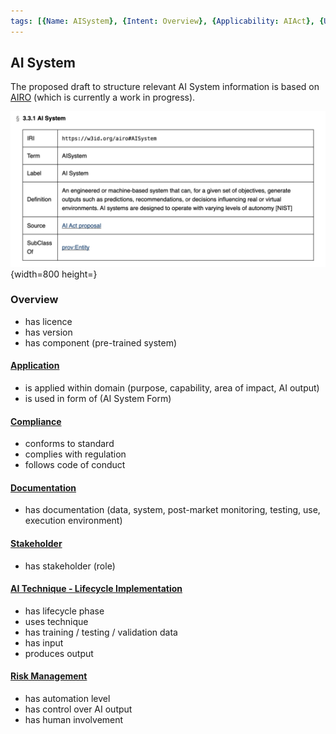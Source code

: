 ```yaml
---
tags: [{Name: AISystem}, {Intent: Overview}, {Applicability: AIAct}, {Usage Example: default_highrisk}]
---
```


## AI System

The proposed draft to structure relevant AI System information is based on [AIRO](https://delaramglp.github.io/airo/) (which is currently a work in progress).


![AI System](../../imgs/AI%20System/AI%20System.png){width=800 height=}


### Overview

- has licence
- has version
- has component (pre-trained system)

#### [Application](Application/Application.md)
- is applied within domain (purpose, capability, area of impact, AI output)
- is used in form of (AI System Form)

#### [Compliance](./Compliance/Compliance.md)
- conforms to standard
- complies with regulation
- follows code of conduct

#### [Documentation](Documentation/Documentation.md)
- has documentation (data, system, post-market monitoring, testing, use, execution environment)

#### [Stakeholder](./Stakeholder/Stakeholder.md)
- has stakeholder (role) 

#### [AI Technique - Lifecycle Implementation](../2_Lifecycle/AI_Lifecycle.md)
- has lifecycle phase
- uses technique
- has training / testing / validation data
- has input
- produces output

#### [Risk Management](../3_RiskManagement/AI_RiskManagement.md)
- has automation level
- has control over AI output
- has human involvement



